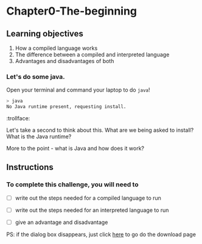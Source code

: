 # Chapter0-The-beginning

## Learning objectives

1. How a compiled language works
2. The difference between a compiled and interpreted language
3. Advantages and disadvantages of both

### Let's do some java.

Open your terminal and command your laptop to do `java`!

```sh
> java
No Java runtime present, requesting install.
```

 :trollface:


Let's take a second to think about this.
What are we being asked to install? What is the Java runtime?

More to the point - what is Java and how does it work?

## Instructions

### To complete this challenge, you will need to

- [ ] write out the steps needed for a compiled language to run
- [ ] write out the steps needed for an interpreted language to run
- [ ] give an advantage and disadvantage


PS: if the dialog box disappears, just click [here](http://www.oracle.com/technetwork/java/javase/downloads/index.html) to go do the download page
